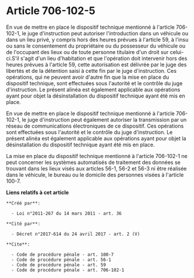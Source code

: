 # Article 706-102-5

En vue de mettre en place le dispositif technique mentionné à l'article 706-102-1, le juge d'instruction peut autoriser
l'introduction dans un véhicule ou dans un lieu privé, y compris hors des heures prévues à l'article 59, à l'insu ou sans le
consentement du propriétaire ou du possesseur du véhicule ou de l'occupant des lieux ou de toute personne titulaire d'un
droit sur celui-ci.S'il s'agit d'un lieu d'habitation et que l'opération doit intervenir hors des heures prévues à l'article
59, cette autorisation est délivrée par le juge des libertés et de la détention saisi à cette fin par le juge d'instruction.
Ces opérations, qui ne peuvent avoir d'autre fin que la mise en place du dispositif technique, sont effectuées sous
l'autorité et le contrôle du juge d'instruction. Le présent alinéa est également applicable aux opérations ayant pour objet
la désinstallation du dispositif technique ayant été mis en place. 

En vue de mettre en place le dispositif technique mentionné à l'article 706-102-1, le juge d'instruction peut également
autoriser la transmission par un réseau de communications électroniques de ce dispositif. Ces opérations sont effectuées sous
l'autorité et le contrôle du juge d'instruction. Le présent alinéa est également applicable aux opérations ayant pour objet
la désinstallation du dispositif technique ayant été mis en place. 

La mise en place du dispositif technique mentionné à l'article 706-102-1 ne peut concerner les systèmes automatisés de
traitement des données se trouvant dans les lieux visés aux articles 56-1, 56-2 et 56-3 ni être réalisée dans le véhicule, le
bureau ou le domicile des personnes visées à l'article 100-7.

**Liens relatifs à cet article**

	**Créé par**:

	  - Loi n°2011-267 du 14 mars 2011 - art. 36

	**Cité par**:

	  - Décret n°2017-614 du 24 avril 2017 - art. 2 (V)

	**Cite**:

	  - Code de procédure pénale - art. 100-7
	  - Code de procédure pénale - art. 56-1
	  - Code de procédure pénale - art. 59
	  - Code de procédure pénale - art. 706-102-1
